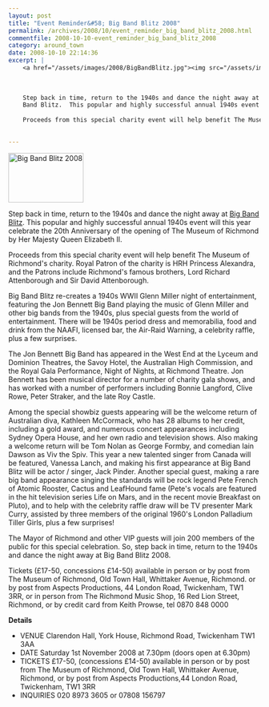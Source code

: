 ```yaml
---
layout: post
title: "Event Reminder&#58; Big Band Blitz 2008"
permalink: /archives/2008/10/event_reminder_big_band_blitz_2008.html
commentfile: 2008-10-10-event_reminder_big_band_blitz_2008
category: around_town
date: 2008-10-10 22:14:36
excerpt: |
    <a href="/assets/images/2008/BigBandBlitz.jpg"><img src="/assets/images/2008/BigBandBlitz-thumb.jpg" width="150" height="99" alt="Big Band Blitz 2008" class="photo right" /></a>
    
    
    
    Step back in time, return to the 1940s and dance the night away at Big
    Band Blitz.  This popular and highly successful annual 1940s event will this year celebrate the 20th Anniversary of the opening of The Museum of Richmond by Her Majesty Queen Elizabeth II.
    
    Proceeds from this special charity event will help benefit The Museum of Richmond's charity. Royal Patron of the charity is HRH Princess Alexandra, and the Patrons include Richmond's famous brothers, Lord Richard Attenborough and Sir David Attenborough.
    

---
```


<a href="/assets/images/2008/BigBandBlitz.jpg"><img src="/assets/images/2008/BigBandBlitz-thumb.jpg" width="150" height="99" alt="Big Band Blitz 2008" class="photo right" /></a>

Step back in time, return to the 1940s and dance the night away at [Big Band Blitz](/event/show/200705141991). This popular and highly successful annual 1940s event will this year celebrate the 20th Anniversary of the opening of The Museum of Richmond by Her Majesty Queen Elizabeth II.

Proceeds from this special charity event will help benefit The Museum of Richmond's charity. Royal Patron of the charity is HRH Princess Alexandra, and the Patrons include Richmond's famous brothers, Lord Richard Attenborough and Sir David Attenborough.

Big Band Blitz re-creates a 1940s WWII Glenn Miller night of entertainment, featuring the Jon Bennett Big Band playing the music of Glenn Miller and other big bands from the 1940s, plus special guests from the world of entertainment. There will be 1940s period dress and memorabilia, food and drink from the NAAFI, licensed bar, the Air-Raid Warning, a celebrity raffle, plus a few surprises.

The Jon Bennett Big Band has appeared in the West End at the Lyceum and Dominion Theatres, the Savoy Hotel, the Australian High Commission, and the Royal Gala Performance, Night of Nights, at Richmond Theatre. Jon Bennett has been musical director for a number of charity gala shows, and has worked with a number of performers including Bonnie Langford, Clive Rowe, Peter Straker, and the late Roy Castle.

Among the special showbiz guests appearing will be the welcome return of Australian diva, Kathleen McCormack, who has 28 albums to her credit, including a gold award, and numerous concert appearances including Sydney Opera House, and her own radio and television shows. Also making a welcome return will be Tom Nolan as George Formby, and comedian Iain Dawson as Viv the Spiv. This year a new talented singer from Canada will be featured, Vanessa Lanch, and making his first appearance at Big Band Blitz will be actor / singer, Jack Pinder. Another special guest, making a rare big band appearance singing the standards will be rock legend Pete French of Atomic Rooster, Cactus and LeafHound fame (Pete's vocals are featured in the hit television series Life on Mars, and in the recent movie Breakfast on Pluto), and to help with the celebrity raffle draw will be TV presenter Mark Curry, assisted by three members of the original 1960's London Palladium Tiller Girls, plus a few surprises!

The Mayor of Richmond and other VIP guests will join 200 members of the public for this special celebration. So, step back in time, return to the 1940s and dance the night away at Big Band Blitz 2008.

Tickets (£17-50, concessions £14-50) available in person or by post from The Museum of Richmond, Old Town Hall, Whittaker Avenue, Richmond. or by post from Aspects Productions, 44 London Road, Twickenham, TW1 3RR, or in
person from The Richmond Music Shop, 16 Red Lion Street, Richmond, or by credit card from Keith Prowse, tel 0870 848 0000

**Details**

-   VENUE
    Clarendon Hall, York House, Richmond Road, Twickenham TW1 3AA
-   DATE
    Saturday 1st November 2008 at 7.30pm (doors open at 6.30pm)
-   TICKETS
    £17-50, (concessions £14-50) available in person or by post from
    The Museum of Richmond, Old Town Hall, Whittaker Avenue, Richmond, or by
    post from Aspects Productions,44 London Road, Twickenham, TW1 3RR
-   INQUIRIES
    020 8973 3605 or 07808 156797
